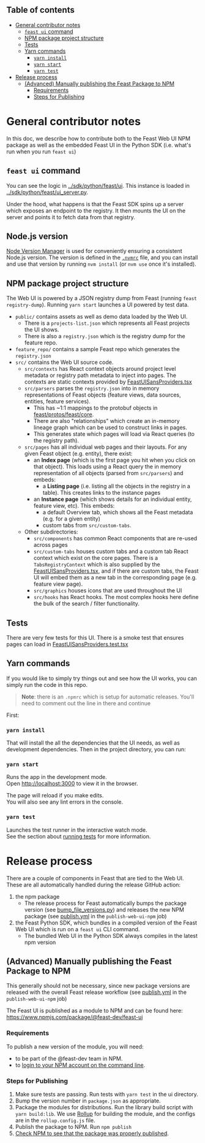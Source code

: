 <h2>Table of contents</h2>

- [General contributor notes](#general-contributor-notes)
  - [`feast ui` command](#feast-ui-command)
  - [NPM package project structure](#npm-package-project-structure)
  - [Tests](#tests)
  - [Yarn commands](#yarn-commands)
    - [`yarn install`](#yarn-install)
    - [`yarn start`](#yarn-start)
    - [`yarn test`](#yarn-test)
- [Release process](#release-process)
  - [(Advanced) Manually publishing the Feast Package to NPM](#advanced-manually-publishing-the-feast-package-to-npm)
    - [Requirements](#requirements)
    - [Steps for Publishing](#steps-for-publishing)

# General contributor notes
In this doc, we describe how to contribute both to the Feast Web UI NPM package as well as the embedded Feast UI in the Python SDK (i.e. what's run when you run `feast ui`)

## `feast ui` command
You can see the logic in [../sdk/python/feast/ui](../sdk/python/feast/ui/). This instance is loaded in [../sdk/python/feast/ui_server.py](../sdk/python/feast/ui_server.py). 

Under the hood, what happens is that the Feast SDK spins up a server which exposes an endpoint to the registry. It then mounts the UI on the server and points it to fetch data from that registry.

## Node.js version
[Node Version Manager](https://github.com/nvm-sh/nvm) is used for conveniently ensuring a consistent Node.js version. The version is defined in the [`.nvmrc`](.nvmrc) file, and you can install and use that version by running `nvm install` (or `nvm use` once it's installed).

## NPM package project structure
The Web UI is powered by a JSON registry dump from Feast (running `feast registry-dump`). Running `yarn start` launches a UI
powered by test data. 
- `public/` contains assets as well as demo data loaded by the Web UI.
  - There is a `projects-list.json` which represents all Feast projects the UI shows. 
  - There is also a `registry.json` which is the registry dump for the feature repo.
- `feature_repo/` contains a sample Feast repo which generates the `registry.json`
- `src/` contains the Web UI source code. 
   - `src/contexts` has React context objects around project level metadata or registry path metadata to inject into pages. The contexts are static contexts provided by [FeastUISansProviders.tsx](src/FeastUISansProviders.tsx)
   - `src/parsers` parses the `registry.json` into in memory representations of Feast objects (feature views, data sources, entities, feature services). 
     - This has ~1:1 mappings to the protobuf objects in [feast/protos/feast/core](https://github.com/feast-dev/feast/tree/master/protos/feast/core). 
     - There are also "relationships" which create an in-memory lineage graph which can be used to construct links in pages. 
     - This generates state which pages will load via React queries (to the registry path).
   - `src/pages` has all individual web pages and their layouts. For any given Feast object (e.g. entity), there exist:
     - an **Index page** (which is the first page you hit when you click on that object). This loads using a React query the in memory representation of all objects (parsed from `src/parsers`) and embeds:
       - a **Listing page** (i.e. listing all the objects in the registry in a table). This creates links to the instance pages
     - an **Instance page** (which shows details for an individual entity, feature view, etc). This embeds:
       - a default Overview tab, which shows all the Feast metadata (e.g. for a given entity)
       - custom tabs from `src/custom-tabs`.
   - Other subdirectories:
     - `src/components` has common React components that are re-used across pages
     - `src/custom-tabs` houses custom tabs and a custom tab React context which exist on the core pages. There is a `TabsRegistryContext` which is also supplied by the [FeastUISansProviders.tsx](src/FeastUISansProviders.tsx), and if there are custom tabs, the Feast UI will embed them as a new tab in the corresponding page (e.g. feature view page).
     - `src/graphics` houses icons that are used throughout the UI
     - `src/hooks` has React hooks. The most complex hooks here define the bulk of the search / filter functionality.

## Tests
There are very few tests for this UI. There is a smoke test that ensures pages can load in [FeastUISansProviders.test.tsx](src/FeastUISansProviders.test.tsx)


## Yarn commands

If you would like to simply try things out and see how the UI works, you can simply run the code in this repo. 

> **Note**: there is an `.npmrc` which is setup for automatic releases. You'll need to comment out the line in there and continue

First:

### `yarn install` 

That will install the all the dependencies that the UI needs, as well as development dependencies. Then in the project directory, you can run:

### `yarn start`

Runs the app in the development mode.\
Open [http://localhost:3000](http://localhost:3000) to view it in the browser.

The page will reload if you make edits.\
You will also see any lint errors in the console.

### `yarn test`

Launches the test runner in the interactive watch mode.\
See the section about [running tests](https://facebook.github.io/create-react-app/docs/running-tests) for more information.

# Release process
There are a couple of components in Feast that are tied to the Web UI. These are all automatically handled during the release GitHub action:
1. the npm package
   - The release process for Feast automatically bumps the package version (see [bump_file_versions.py](../infra/scripts/release/bump_file_versions.py)) and releases the new NPM package (see [publish.yml](../.github/workflows/publish.yml) in the `publish-web-ui-npm` job)
2. the Feast Python SDK, which bundles in a compiled version of the Feast Web UI which is run on a `feast ui` CLI command.
   - The bundled Web UI in the Python SDK always compiles in the latest npm version

## (Advanced) Manually publishing the Feast Package to NPM

This generally should not be necessary, since new package versions are released with the overall Feast release workflow (see [publish.yml](../.github/workflows/publish.yml) in the `publish-web-ui-npm` job)

The Feast UI is published as a module to NPM and can be found here: https://www.npmjs.com/package/@feast-dev/feast-ui

### Requirements

To publish a new version of the module, you will need:
- to be part of the @feast-dev team in NPM.
- to [login to your NPM account on the command line](https://docs.npmjs.com/cli/v8/commands/npm-adduser).

### Steps for Publishing

1. Make sure tests are passing. Run tests with `yarn test` in the ui directory.
2. Bump the version number in `package.json` as appropriate.
3. Package the modules for distributions. Run the library build script with `yarn build:lib`. We use [Rollup](https://rollupjs.org/) for building the module, and the configs are in the `rollup.config.js` file.
4. Publish the package to NPM. Run `npm publish`
5. [Check NPM to see that the package was properly published](https://www.npmjs.com/package/@feast-dev/feast-ui).
